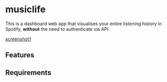 # musiclife

This is a dashboard web app that visualises your entire listening history in Spotify, **without** the need to authenticate via API.

[screenshot1](eluczak.github.com/my-spotify-stats/www/screenshot1.PNG)



## Features

## Requirements